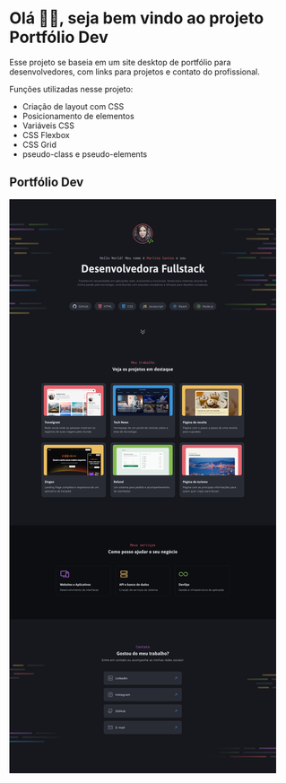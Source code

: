 # Olá 👋🏽, seja bem vindo ao projeto Portfólio Dev

Esse projeto se baseia em um site desktop de portfólio para desenvolvedores, com links para projetos e contato do profissional.

Funções utilizadas nesse projeto:

- Criação de layout com CSS
- Posicionamento de elementos
- Variáveis CSS
- CSS Flexbox
- CSS Grid
- pseudo-class e pseudo-elements

## Portfólio Dev

<img src="assets/Capa.jpg" title="Capa do projeto">